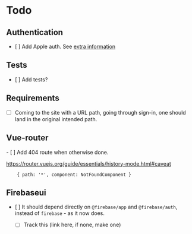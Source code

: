 # Todo

## Authentication

- [ ] Add Apple auth. See [extra information](https://firebase.google.com/docs/auth/web/apple?authuser=0)


## Tests

- [ ] Add tests?

## Requirements

- [ ] Coming to the site with a URL path, going through sign-in, one should land in the original intended path.

## Vue-router

- [ ] Add 404 route when otherwise done. 

   https://router.vuejs.org/guide/essentials/history-mode.html#caveat

   ```
       { path: '*', component: NotFoundComponent }
   ```

## Firebaseui

- [ ] It should depend directly on `@firebase/app` and `@firebase/auth`, instead of `firebase` - as it now does.
  - [ ] Track this (link here, if none, make one)

  
  

